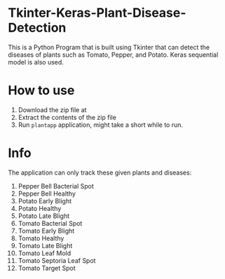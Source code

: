 # Tkinter-Keras-Plant-Disease-Detection
This is a Python Program that is built using Tkinter that can detect the diseases of plants such as Tomato, Pepper, and Potato. Keras sequential model is also used. 
# How to use
1) Download the zip file at 
2) Extract the contents of the zip file
3) Run `plantapp` application, might take a short while to run. 

# Info 
The application can only track these given plants and diseases:
1. Pepper Bell Bacterial Spot
2. Pepper Bell Healthy
3. Potato Early Blight 
4. Potato Healthy
5. Potato Late Blight
6. Tomato Bacterial Spot
7. Tomato Early Blight
8. Tomato Healthy
9. Tomato Late Blight
10. Tomato Leaf Mold
11. Tomato Septoria Leaf Spot
12. Tomato Target Spot
